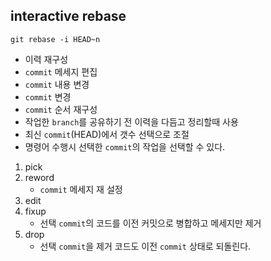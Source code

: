 ## interactive rebase

```shell
git rebase -i HEAD~n
```

- 이력 재구성
- `commit` 메세지 편집
- `commit` 내용 변경
- `commit` 변경
- `commit` 순서 재구성
- 작업한 `branch`를 공유하기 전 이력을 다듬고 정리할때 사용
- 최신 `commit`(HEAD)에서 갯수 선택으로 조절
- 명령어 수행시 선택한 `commit`의 작업을 선택할 수 있다.

1. pick
2. reword
   - `commit` 메세지 재 설정
3. edit
4. fixup
   - 선택 `commit`의 코드를 이전 커밋으로 병합하고 메세지만 제거
5. drop
   - 선택 `commit`을 제거 코드도 이전 `commit` 상태로 되돌린다.
